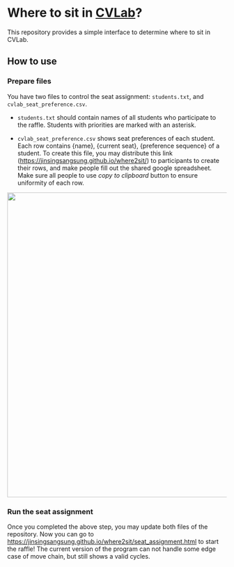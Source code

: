 # Where to sit in [CVLab](http://cvlab.postech.ac.kr/lab/index.php)?
This repository provides a simple interface to determine where to sit in CVLab.

## How to use
### Prepare files
You have two files to control the seat assignment: `students.txt`, and `cvlab_seat_preference.csv`.

- `students.txt` should contain names of all students who participate to the raffle.
Students with priorities are marked with an asterisk.

- `cvlab_seat_preference.csv` shows seat preferences of each student. 
Each row contains {name}, {current seat}, {preference sequence} of a student.
To create this file, you may distribute this link (https://jinsingsangsung.github.io/where2sit/) to participants to create their rows,
and make people fill out the shared google spreadsheet. Make sure all people to use *copy to clipboard* button to ensure uniformity of each row.
<p align="center">
  <img src="https://github.com/user-attachments/assets/382231aa-5aba-4f00-a328-91316696bdc5" width="700"/>
</p>

### Run the seat assignment
Once you completed the above step, you may update both files of the repository.
Now you can go to https://jinsingsangsung.github.io/where2sit/seat_assignment.html to start the raffle!
The current version of the program can not handle some edge case of move chain, but still shows a valid cycles.
